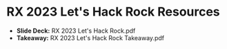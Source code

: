# RX 2023 Let's Hack Rock Resources

- **Slide Deck:** RX 2023 Let's Hack Rock.pdf
- **Takeaway:** RX 2023 Let's Hack Rock Takeaway.pdf
